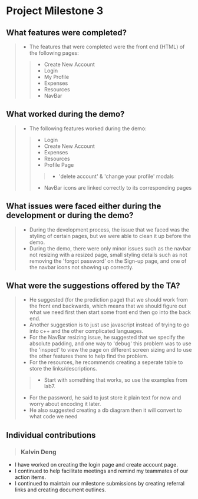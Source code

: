 # Project Milestone 3 

## What features were completed?
> - The features that were completed were the front end (HTML) of the following pages:
> > - Create New Account
> > - Login
> > - My Profile
> > - Expenses
> > - Resources
> > - NavBar

## What worked during the demo?
> - The following features worked during the demo:
> > - Login
> > - Create New Account
> > - Expenses
> > - Resources
> > - Profile Page
> > > - 'delete account' & 'change your profile' modals
> > - NavBar icons are linked correctly to its corresponding pages

## What issues were faced either during the development or during the demo?
> - During the development process, the issue that we faced was the styling of certain pages, but we were able to clean it up before the demo.
> - During the demo, there were only minor issues such as the navbar not resizing with a resized page, small styling details such as not removing the 'forgot password' on the Sign-up page, and one of the navbar icons not showing up correctly.

## What were the suggestions offered by the TA?
> - He suggested (for the prediction page) that we should work from the front end backwards, which means that we should figure out what we need first then start some front end then go into the back end.
> - Another suggestion is to just use javascript instead of trying to go into c++ and the other complicated languages.
> - For the NavBar resizing issue, he suggested that we specify the absolute padding, and one way to 'debug' this problem was to use the 'inspect' to view the page on different screen sizing and to use the other features there to help find the problem.
> - For the resources, he recommends creating a seperate table to store the links/descriptions.
> > - Start with something that works, so use the examples from lab7.
> - For the password, he said to just store it plain text for now and worry about encoding it later.
> - He also suggested creating a db diagram then it will convert to what code we need

## Individual contributions

> ### Kalvin Deng
- I have worked on creating the login page and create account page. 
- I continued to help facilitate meetings and remind my teammates of our action items. 
- I continued to maintain our milestone submissions by creating referral links and creating document outlines.



